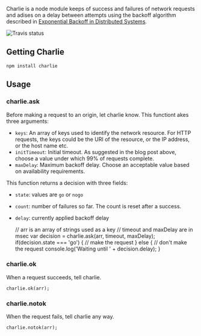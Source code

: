 Charlie is a node module keeps of success and failures of network requests and adises on a delay
between attempts using the backoff algorithm described in [Exponential Backoff in Distributed
Systems](http://dthain.blogspot.com/2009/02/exponential-backoff-in-distributed.html).

![Travis status](https://secure.travis-ci.org/ql-io/charlie.png)

## Getting Charlie

    npm install charlie

## Usage

### charlie.ask

Before making a request to an origin, let charlie know. This functiont akes three arguments:

* `keys`: An array of keys used to identify the network resource. For HTTP requests, the keys could
  be the URI of the resource, or the IP address, or the host name etc.
* `initTimeout`: Initial timeout. As suggested in the blog post above, choose a value under which
  99% of requests complete.
* `maxDelay`: Maximum backoff delay. Choose an acceptable value based on availability requirements.

This function returns a decision with three fields:

* `state`: values are `go` or `nogo`
* `count`: number of failures so far. The count is reset after a success.
* `delay`: currently applied backoff delay

    // arr is an array of strings used as a key
    // timeout and maxDelay are in msec
    var decision = charlie.ask(arr, timeout, maxDelay);
    if(decision.state === 'go') {
        // make the request
    }
    else {
        // don't make the request
        console.log('Waiting until ' + decision.delay);
    }

### charlie.ok

When a request succeeds, tell charlie.

    charlie.ok(arr);

### charlie.notok

When the request fails, tell charlie any way.

    charlie.notok(arr);





